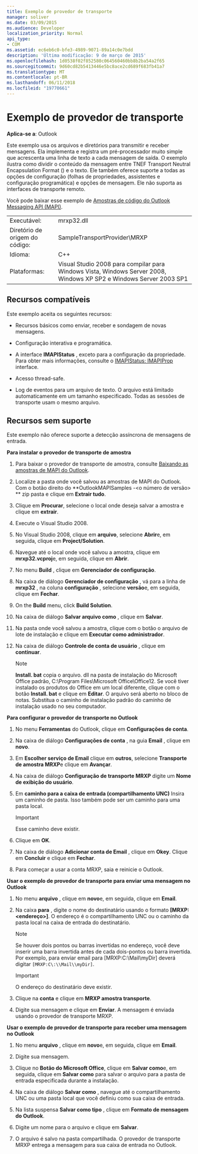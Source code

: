 ```yaml
---
title: Exemplo de provedor de transporte
manager: soliver
ms.date: 03/09/2015
ms.audience: Developer
localization_priority: Normal
api_type:
- COM
ms.assetid: ec6eb6c0-bfe3-4989-9071-89a14c0e7bdd
description: 'Última modificação: 9 de março de 2015'
ms.openlocfilehash: 1d0538f02f852580c064560460bb8b2ba54a2f65
ms.sourcegitcommit: 9d60cd82b5413446e5bc8ace2cd689f683fb41a7
ms.translationtype: MT
ms.contentlocale: pt-BR
ms.lasthandoff: 06/11/2018
ms.locfileid: "19770661"
---
```

# <a name="transport-provider-sample"></a>Exemplo de provedor de transporte

  
  
**Aplica-se a**: Outlook 
  
Este exemplo usa os arquivos e diretórios para transmitir e receber mensagens. Ela implementa e registra um pré-processador muito simple que acrescenta uma linha de texto a cada mensagem de saída. O exemplo ilustra como dividir o conteúdo da mensagem entre TNEF Transport Neutral Encapsulation Format () e o texto. Ele também oferece suporte a todas as opções de configuração (folhas de propriedades, assistentes e configuração programática) e opções de mensagem. Ele não suporta as interfaces de transporte remoto. 
  
Você pode baixar esse exemplo de [Amostras de código do Outlook Messaging API (MAPI)](http://go.microsoft.com/fwlink/?LinkId=129740).
  
|||
|:-----|:-----|
|Executável:  <br/> |mrxp32.dll  <br/> |
|Diretório de origem do código:  <br/> |SampleTransportProvider\MRXP  <br/> |
|Idioma:  <br/> |C++  <br/> |
|Plataformas:  <br/> |Visual Studio 2008 para compilar para Windows Vista, Windows Server 2008, Windows XP SP2 e Windows Server 2003 SP1  <br/> |
   
## <a name="supported-features"></a>Recursos compatíveis

Este exemplo aceita os seguintes recursos:
  
- Recursos básicos como enviar, receber e sondagem de novas mensagens.
    
- Configuração interativa e programática.
    
- A interface **IMAPIStatus** , exceto para a configuração da propriedade. Para obter mais informações, consulte o [IMAPIStatus: IMAPIProp](imapistatusimapiprop.md) interface. 
    
- Acesso thread-safe.
    
- Log de eventos para um arquivo de texto. O arquivo está limitado automaticamente em um tamanho especificado. Todas as sessões de transporte usam o mesmo arquivo.
    
## <a name="unsupported-features"></a>Recursos sem suporte

Este exemplo não oferece suporte a detecção assíncrona de mensagens de entrada.
  
 **Para instalar o provedor de transporte de amostra**
  
1. Para baixar o provedor de transporte de amostra, consulte [Baixando as amostras de MAPI do Outlook](downloading-the-outlook-mapi-samples.md).
    
2. Localize a pasta onde você salvou as amostras de MAPI do Outlook. Com o botão direito do **OutlookMAPISamples -\<o número de versão\> ** zip pasta e clique em **Extrair tudo**.
    
3. Clique em **Procurar**, selecione o local onde deseja salvar a amostra e clique em **extrair**.
    
4. Execute o Visual Studio 2008.
    
5. No Visual Studio 2008, clique em **arquivo**, selecione **Abrir**e, em seguida, clique em **Project/Solution**.
    
6. Navegue até o local onde você salvou a amostra, clique em **mrxp32.vcproj**e, em seguida, clique em **Abrir**.
    
7. No menu **Build** , clique em **Gerenciador de configuração**.
    
8. Na caixa de diálogo **Gerenciador de configuração** , vá para a linha de **mrxp32** , na coluna **configuração** , selecione **versão**e, em seguida, clique em **Fechar**.
    
9. On the **Build** menu, click **Build Solution**.
    
10. Na caixa de diálogo **Salvar arquivo como** , clique em **Salvar**.
    
11. Na pasta onde você salvou a amostra, clique com o botão o arquivo de lote de instalação e clique em **Executar como administrador**.
    
12. Na caixa de diálogo **Controle de conta de usuário** , clique em **continuar**.
    
    > [!NOTE]
    > **Install. bat** copia o arquivo. dll na pasta de instalação do Microsoft Office padrão, C:\Program Files\Microsoft Office\Office12\. Se você tiver instalado os produtos do Office em um local diferente, clique com o botão **Install. bat** e clique em **Editar**. O arquivo será aberto no bloco de notas. Substitua o caminho de instalação padrão do caminho de instalação usado no seu computador. 
  
 **Para configurar o provedor de transporte no Outlook**
  
1. No menu **Ferramentas** do Outlook, clique em **Configurações de conta**.
    
2. Na caixa de diálogo **Configurações de conta** , na guia **Email** , clique em **novo**.
    
3. Em **Escolher serviço de Email** clique em **outros**, selecione **Transporte de amostra MRXP**e clique em **Avançar**.
    
4. Na caixa de diálogo **Configuração de transporte MRXP** digite um **Nome de exibição do usuário**.
    
5. Em **caminho para a caixa de entrada (compartilhamento UNC)** Insira um caminho de pasta. Isso também pode ser um caminho para uma pasta local. 
    
    > [!IMPORTANT]
    > Esse caminho deve existir. 
  
6. Clique em **OK**.
    
7. Na caixa de diálogo **Adicionar conta de Email** , clique em **Okey**. Clique em **Concluir** e clique em **Fechar**.
    
8. Para começar a usar a conta MRXP, saia e reinicie o Outlook.
    
 **Usar o exemplo de provedor de transporte para enviar uma mensagem no Outlook**
  
1. No menu **arquivo** , clique em **novo**e, em seguida, clique em **Email**.
    
2. Na caixa **para** , digite o nome do destinatário usando o formato **[MRXP:\<endereço\>]**. O endereço é o compartilhamento UNC ou o caminho da pasta local na caixa de entrada do destinatário.
    
    > [!NOTE]
    > Se houver dois pontos ou barras invertidas no endereço, você deve inserir uma barra invertida antes de cada dois-pontos ou barra invertida. Por exemplo, para enviar email para [MRXP:C:\Mail\myDir] deverá digitar `[MRXP:C\:\\Mail\\myDir]`. 
  
    > [!IMPORTANT]
    > O endereço do destinatário deve existir. 
  
3. Clique na **conta** e clique em **MRXP amostra transporte**.
    
4. Digite sua mensagem e clique em **Enviar**. A mensagem é enviada usando o provedor de transporte MRXP.
    
 **Usar o exemplo de provedor de transporte para receber uma mensagem no Outlook**
  
1. No menu **arquivo** , clique em **novo**e, em seguida, clique em **Email**.
    
2. Digite sua mensagem.
    
3. Clique no **Botão do Microsoft Office**, clique em **Salvar como**e, em seguida, clique em **Salvar como** para salvar o arquivo para a pasta de entrada especificada durante a instalação. 
    
4. Na caixa de diálogo **Salvar como** , navegue até o compartilhamento UNC ou uma pasta local que você definiu como sua caixa de entrada. 
    
5. Na lista suspensa **Salvar como tipo** , clique em **Formato de mensagem do Outlook**.
    
6. Digite um nome para o arquivo e clique em **Salvar**.
    
7. O arquivo é salvo na pasta compartilhada. O provedor de transporte MRXP entrega a mensagem para sua caixa de entrada no Outlook.
    

